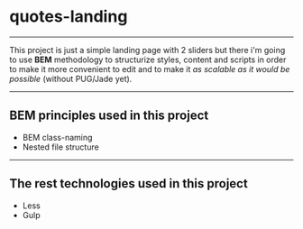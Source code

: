 # quotes-landing
***
This project is just a simple landing page with 2 sliders but there i'm going to use **BEM** methodology to structurize styles, content and scripts in order to make it more convenient to edit and to make it _as_ _scalable_ _as_ _it_ _would_ _be_ _possible_ (without PUG/Jade yet).
*** 
## BEM principles used in this project
  - BEM class-naming
  - Nested file structure
***
## The rest technologies used in this project
  - Less
  - Gulp
